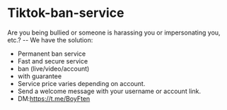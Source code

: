 # Tiktok-ban-service
Are you being bullied or someone is harassing you or impersonating you, etc.? 
-- We have the solution: 
- Permanent ban service 
- Fast and secure service 
- ban (live/video/account) 
- with guarantee
- Service price varies depending on account. 
- Send a welcome message with your username or account link.
- DM:https://t.me/BoyFten

 
